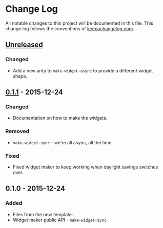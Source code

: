 # Change Log
All notable changes to this project will be documented in this file. This change log follows the conventions of [keepachangelog.com](http://keepachangelog.com/).

## [Unreleased][unreleased]
### Changed
- Add a new arity to `make-widget-async` to provide a different widget shape.

## [0.1.1] - 2015-12-24
### Changed
- Documentation on how to make the widgets.

### Removed
- `make-widget-sync` - we're all async, all the time.

### Fixed
- Fixed widget maker to keep working when daylight savings switches over.

## 0.1.0 - 2015-12-24
### Added
- Files from the new template.
- Widget maker public API - `make-widget-sync`.

[unreleased]: https://github.com/your-name/hisql/compare/0.1.1...HEAD
[0.1.1]: https://github.com/your-name/hisql/compare/0.1.0...0.1.1
